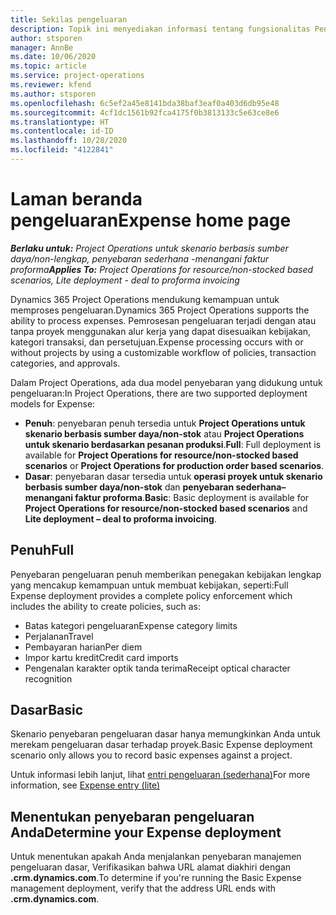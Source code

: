 ```yaml
---
title: Sekilas pengeluaran
description: Topik ini menyediakan informasi tentang fungsionalitas Pengeluaran dalam Project Operations.
author: stsporen
manager: AnnBe
ms.date: 10/06/2020
ms.topic: article
ms.service: project-operations
ms.reviewer: kfend
ms.author: stsporen
ms.openlocfilehash: 6c5ef2a45e8141bda38baf3eaf0a403d6db95e48
ms.sourcegitcommit: 4cf1dc1561b92fca4175f0b3813133c5e63ce8e6
ms.translationtype: HT
ms.contentlocale: id-ID
ms.lasthandoff: 10/28/2020
ms.locfileid: "4122841"
---
```

# <a name="expense-home-page"></a><span data-ttu-id="5bedb-103">Laman beranda pengeluaran</span><span class="sxs-lookup"><span data-stu-id="5bedb-103">Expense home page</span></span>

<span data-ttu-id="5bedb-104">_**Berlaku untuk:** Project Operations untuk skenario berbasis sumber daya/non-lengkap, penyebaran sederhana -menangani faktur proforma_</span><span class="sxs-lookup"><span data-stu-id="5bedb-104">_**Applies To:** Project Operations for resource/non-stocked based scenarios, Lite deployment - deal to proforma invoicing_</span></span>


<span data-ttu-id="5bedb-105">Dynamics 365 Project Operations mendukung kemampuan untuk memproses pengeluaran.</span><span class="sxs-lookup"><span data-stu-id="5bedb-105">Dynamics 365 Project Operations supports the ability to process expenses.</span></span> <span data-ttu-id="5bedb-106">Pemrosesan pengeluaran terjadi dengan atau tanpa proyek menggunakan alur kerja yang dapat disesuaikan kebijakan, kategori transaksi, dan persetujuan.</span><span class="sxs-lookup"><span data-stu-id="5bedb-106">Expense processing occurs with or without projects by using a customizable workflow of policies, transaction categories, and approvals.</span></span>

<span data-ttu-id="5bedb-107">Dalam Project Operations, ada dua model penyebaran yang didukung untuk pengeluaran:</span><span class="sxs-lookup"><span data-stu-id="5bedb-107">In Project Operations, there are two supported deployment models for Expense:</span></span> 

- <span data-ttu-id="5bedb-108">**Penuh**: penyebaran penuh tersedia untuk **Project Operations untuk skenario berbasis sumber daya/non-stok** atau **Project Operations untuk skenario berdasarkan pesanan produksi**.</span><span class="sxs-lookup"><span data-stu-id="5bedb-108">**Full**: Full deployment is available for **Project Operations for resource/non-stocked based scenarios** or **Project Operations for production order based scenarios**.</span></span>
- <span data-ttu-id="5bedb-109">**Dasar**: penyebaran dasar tersedia untuk **operasi proyek untuk skenario berbasis sumber daya/non-stok** dan **penyebaran sederhana– menangani faktur proforma**.</span><span class="sxs-lookup"><span data-stu-id="5bedb-109">**Basic**: Basic deployment is available for **Project Operations for resource/non-stocked based scenarios** and **Lite deployment – deal to proforma invoicing**.</span></span>

## <a name="full"></a><span data-ttu-id="5bedb-110">Penuh</span><span class="sxs-lookup"><span data-stu-id="5bedb-110">Full</span></span> 
<span data-ttu-id="5bedb-111">Penyebaran pengeluaran penuh memberikan penegakan kebijakan lengkap yang mencakup kemampuan untuk membuat kebijakan, seperti:</span><span class="sxs-lookup"><span data-stu-id="5bedb-111">Full Expense deployment provides a complete policy enforcement which includes the ability to create policies, such as:</span></span>

  - <span data-ttu-id="5bedb-112">Batas kategori pengeluaran</span><span class="sxs-lookup"><span data-stu-id="5bedb-112">Expense category limits</span></span>
  - <span data-ttu-id="5bedb-113">Perjalanan</span><span class="sxs-lookup"><span data-stu-id="5bedb-113">Travel</span></span>
  - <span data-ttu-id="5bedb-114">Pembayaran harian</span><span class="sxs-lookup"><span data-stu-id="5bedb-114">Per diem</span></span>
  - <span data-ttu-id="5bedb-115">Impor kartu kredit</span><span class="sxs-lookup"><span data-stu-id="5bedb-115">Credit card imports</span></span>
  - <span data-ttu-id="5bedb-116">Pengenalan karakter optik tanda terima</span><span class="sxs-lookup"><span data-stu-id="5bedb-116">Receipt optical character recognition</span></span>

## <a name="basic"></a><span data-ttu-id="5bedb-117">Dasar</span><span class="sxs-lookup"><span data-stu-id="5bedb-117">Basic</span></span> 
<span data-ttu-id="5bedb-118">Skenario penyebaran pengeluaran dasar hanya memungkinkan Anda untuk merekam pengeluaran dasar terhadap proyek.</span><span class="sxs-lookup"><span data-stu-id="5bedb-118">Basic Expense deployment scenario only allows you to record basic expenses against a project.</span></span> 

<span data-ttu-id="5bedb-119">Untuk informasi lebih lanjut, lihat [entri pengeluaran (sederhana)](basic-expense.md)</span><span class="sxs-lookup"><span data-stu-id="5bedb-119">For more information, see [Expense entry (lite)](basic-expense.md)</span></span>

## <a name="determine-your-expense-deployment"></a><span data-ttu-id="5bedb-120">Menentukan penyebaran pengeluaran Anda</span><span class="sxs-lookup"><span data-stu-id="5bedb-120">Determine your Expense deployment</span></span>
<span data-ttu-id="5bedb-121">Untuk menentukan apakah Anda menjalankan penyebaran manajemen pengeluaran dasar, Verifikasikan bahwa URL alamat diakhiri dengan **.crm.dynamics.com**.</span><span class="sxs-lookup"><span data-stu-id="5bedb-121">To determine if you're running the Basic Expense management deployment, verify that the address URL ends with **.crm.dynamics.com**.</span></span> 
